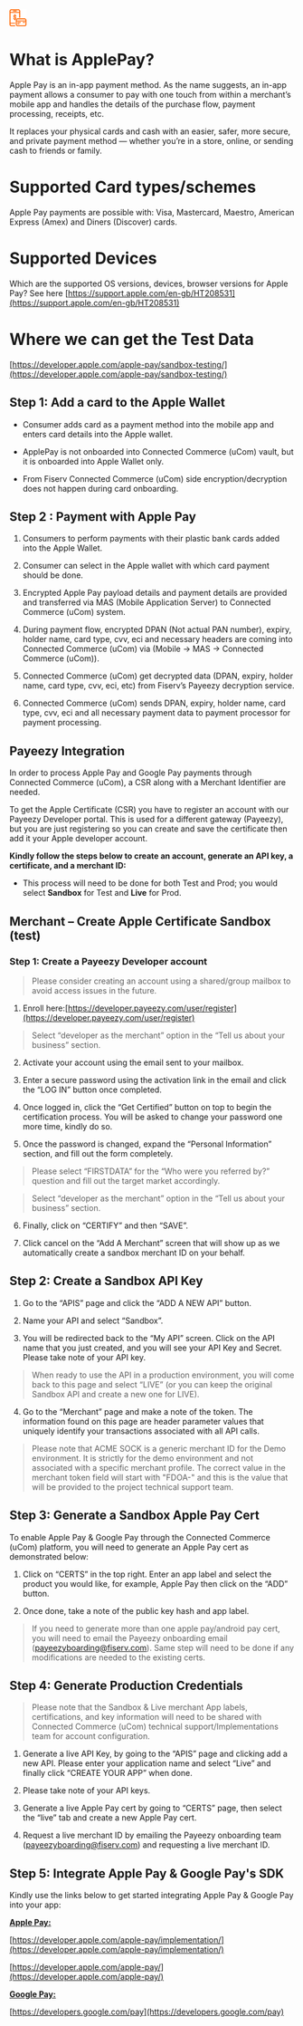 <img title="icon" alt="Alt text" src="https://github.com/Fiserv/universal-commerce/blob/develop/assets/images/Picture19.png?raw=true" height="30">

# What is ApplePay?

Apple Pay is an in-app payment method. As the name suggests, an in-app payment allows a consumer to pay with one touch from within a merchant’s mobile app and handles the details of the purchase flow, payment processing, receipts, etc.

It replaces your physical cards and cash with an easier, safer, more secure, and private payment method — whether you’re in a store, online, or sending cash to friends or family.

# Supported Card types/schemes

Apple Pay payments are possible with: Visa, Mastercard, Maestro, American Express (Amex) and Diners (Discover) cards.

# Supported Devices

Which are the supported OS versions, devices, browser versions for Apple Pay? See here [https://support.apple.com/en-gb/HT208531](https://support.apple.com/en-gb/HT208531)

# Where we can get the Test Data

[https://developer.apple.com/apple-pay/sandbox-testing/](https://developer.apple.com/apple-pay/sandbox-testing/)

## Step 1: Add a card to the Apple Wallet

* Consumer adds card as a payment method into the mobile app and enters card details into the Apple wallet.

* ApplePay is not onboarded into Connected Commerce (uCom) vault, but it is onboarded into Apple Wallet only.

* From Fiserv Connected Commerce (uCom) side encryption/decryption does not happen during card onboarding.

## Step 2 : Payment with Apple Pay

1. Consumers to perform payments with their plastic bank cards added into the Apple Wallet.

2. Consumer can select in the Apple wallet with which card payment should be done.

3. Encrypted Apple Pay payload details and payment details are provided and transferred via MAS (Mobile Application Server) to Connected Commerce (uCom) system.

4. During payment flow, encrypted DPAN (Not actual PAN number), expiry, holder name, card type, cvv, eci and necessary headers are coming into Connected Commerce (uCom) via (Mobile -> MAS -> Connected Commerce (uCom)).

5. Connected Commerce (uCom) get decrypted data (DPAN, expiry, holder name, card type, cvv, eci, etc) from Fiserv’s Payeezy decryption service.

6. Connected Commerce (uCom) sends DPAN, expiry, holder name, card type, cvv, eci and all necessary payment data to payment processor for payment processing.

## Payeezy Integration

In order to process Apple Pay and Google Pay payments through Connected Commerce (uCom), a CSR along with a Merchant Identifier are needed.

To get the Apple Certificate (CSR) you have to register an account with our Payeezy Developer portal. This is used for a different gateway (Payeezy), but you are just registering so you can create and save the certificate then add it your Apple developer account.

**Kindly follow the steps below to create an account, generate an API key, a certificate, and a merchant ID:**

-  This process will need to be done for both Test and Prod; you would select **Sandbox** for Test and **Live** for Prod.

## Merchant – Create Apple Certificate Sandbox (test)

### Step 1: Create a Payeezy Developer account

>Please consider creating an account using a shared/group mailbox to avoid access issues in the future. 

1. Enroll here:[https://developer.payeezy.com/user/register](https://developer.payeezy.com/user/register)
>Select “developer as the merchant” option in the “Tell us about your business” section. 

2. Activate your account using the email sent to your mailbox.

3. Enter a secure password using the activation link in the email and click the “LOG IN” button once
completed. 

4. Once logged in, click the “Get Certified” button on top to begin the certification process. You will be asked to change your password one more time, kindly do so. 

5. Once the password is changed, expand the “Personal Information” section, and fill out the form
completely. 

>Please select “FIRSTDATA” for the “Who were you referred by?” question and fill out the target market accordingly.

>Select “developer as the merchant” option in the “Tell us about your business” section. 

6. Finally, click on “CERTIFY” and then “SAVE”. 

7. Click cancel on the “Add A Merchant” screen that will show up as we automatically create a
sandbox merchant ID on your behalf. 

## Step 2: Create a Sandbox API Key 

1. Go to the “APIS” page and click the “ADD A NEW API” button. 

2. Name your API and select “Sandbox”. 

3. You will be redirected back to the “My API” screen. Click on the API name that you just created, and you will see your API Key and Secret. Please take note of your API key. 

>When ready to use the API in a production environment, you will come back to this page and select “LIVE” (or you can keep the original Sandbox API and create a new one for LIVE).

4. Go to the “Merchant” page and make a note of the token. The information found on this page are header parameter values that uniquely identify your transactions associated with all API calls.

>Please note that ACME SOCK is a generic merchant ID for the Demo environment. It is strictly for the demo environment and not associated with a specific merchant profile. The correct value in the merchant token field will start with "FDOA-" and this is the value that will be provided to the project technical support team. 

## Step 3: Generate a Sandbox Apple Pay Cert 
To enable Apple Pay & Google Pay through the Connected Commerce (uCom) platform, you will need to generate an Apple Pay cert as demonstrated below: 

1. Click on “CERTS” in the top right. Enter an app label and select the product you would like, for example, Apple Pay then click on the “ADD” button. 

2. Once done, take a note of the public key hash and app label. 

>If you need to generate more than one apple pay/android pay cert, you will need to email the Payeezy onboarding email (payeezyboarding@fiserv.com). Same step will need to be done if any modifications are needed to the existing certs. 

## Step 4: Generate Production Credentials 

>Please note that the Sandbox & Live merchant App labels, certifications, and key information will need to be shared with Connected Commerce (uCom) technical support/Implementations team for account configuration.

1. Generate a live API Key, by going to the “APIS” page and clicking add a new API. Please enter your application name and select “Live” and finally click “CREATE
YOUR APP” when done.

2. Please take note of your API keys. 

3. Generate a live Apple Pay cert by going to “CERTS” page, then select the “live” tab and create a new Apple Pay cert. 

4. Request a live merchant ID by emailing the Payeezy onboarding team (payeezyboarding@fiserv.com) and requesting a live merchant ID. 

## Step 5: Integrate Apple Pay & Google Pay's SDK

Kindly use the links below to get started integrating Apple Pay & Google Pay into your app: 

**<ins> Apple Pay: </ins>**

[https://developer.apple.com/apple-pay/implementation/](https://developer.apple.com/apple-pay/implementation/)

[https://developer.apple.com/apple-pay/](https://developer.apple.com/apple-pay/)

**<ins> Google Pay: </ins>**

[https://developers.google.com/pay](https://developers.google.com/pay)


